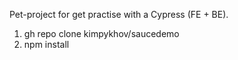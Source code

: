 Pet-project for get practise with a Cypress (FE + BE).

1. gh repo clone kimpykhov/saucedemo
2. npm install
